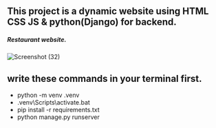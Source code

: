 ## This project is a dynamic website using HTML CSS JS & python(Django) for backend.
##### Restaurant website.

![Screenshot (32)](https://user-images.githubusercontent.com/95845593/223933154-987d3032-6bff-435a-a1f1-772c2c84f5f2.png)

## write these commands in your terminal first.
* python -m venv .venv
* .venv\Scripts\activate.bat
* pip install -r requirements.txt
* python manage.py runserver
